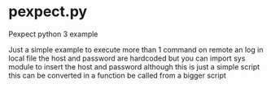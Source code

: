 # pexpect.py
Pexpect python 3 example

Just a simple example to execute more than 1 command on remote an log in local file
the host and password are hardcoded but you can import sys module to insert the host and password
although this is just a simple script this can be converted in a function be called from a bigger script
